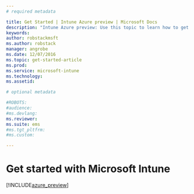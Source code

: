 ```yaml
---
# required metadata

title: Get Started | Intune Azure preview | Microsoft Docs
description: "Intune Azure preview: Use this topic to learn how to get started with Microsoft Intune"
keywords:
author: robstackmsftms.author: robstack
manager: angrobe
ms.date: 12/07/2016
ms.topic: get-started-article
ms.prod:
ms.service: microsoft-intune
ms.technology:
ms.assetid:

# optional metadata

#ROBOTS:
#audience:
#ms.devlang:
ms.reviewer:
ms.suite: ems
#ms.tgt_pltfrm:
#ms.custom:

---
```


# Get started with Microsoft Intune

[!INCLUDE[azure_preview](../includes/azure_preview.md)]
